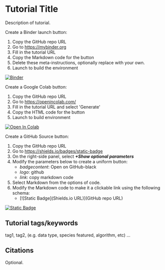 # Tutorial Title

Description of tutorial.

Create a Binder launch button:

1. Copy the GitHub repo URL
2. Go to https://mybinder.org
3. Fill in the tutorial URL
4. Copy the Markdown code for the button
5. Delete these meta-instructions, optionally replace with your own. 
6. Launch to build the environment

[![Binder](https://mybinder.org/badge_logo.svg)](https://mybinder.org/v2/gh/danforthcenter/plantcv-tutorial-template/HEAD)

Create a Google Colab button:

1. Copy the GitHub repo URL
2. Go to https://openincolab.com/
3. Fill in the tutorial URL and select 'Generate'
4. Copy the HTML code for the button
5. Launch to build environment

<a target="_blank" href="https://colab.research.google.com/github/danforthcenter/plantcv-tutorial-template">
  <img src="https://colab.research.google.com/assets/colab-badge.svg" alt="Open In Colab"/>
</a>

Create a GitHub Source button:

1. Copy the GitHub repo URL
2. Go to https://shields.io/badges/static-badge
3. On the right-side panel, select ***+Show optional parameters***
4. Modify the parameters below to create a uniform button:
    - *badgecontent*: Open on GitHub-black
    - *logo*: github
    - *link*: copy markdown code
5. Select Markdown from the options of code.
6. Modify the Markdown code to make it a clickable link using the following schema:
    - [![Static Badge](Shields.io URL)](GitHub repo URL)
  
[![Static Badge](https://img.shields.io/badge/Open%20on%20GitHub-black?logo=github)](https://github.com/danforthcenter/plantcv-tutorial-template)

## Tutorial tags/keywords

tag1, tag2, (e.g. data type, species featured, algorithm, etc) ...

## Citations

Optional.
